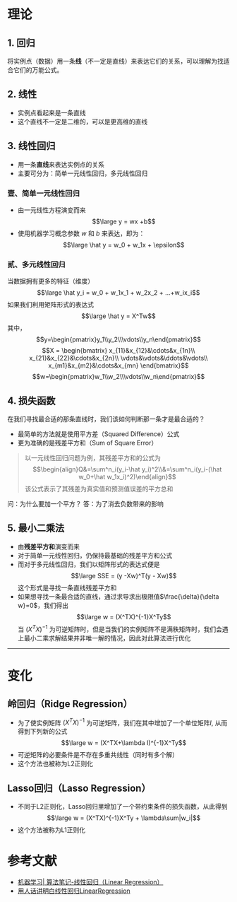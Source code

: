 # 理论
## 1. 回归
将实例点（数据）用一条**线**（不一定是直线）来表达它们的关系，可以理解为找适合它们的万能公式。
## 2. 线性
- 实例点看起来是一条直线
- 这个直线不一定是二维的，可以是更高维的直线
## 3. 线性回归
- 用一条**直线**来表达实例点的关系
- 主要可分为：简单一元线性回归，多元线性回归
### 壹、简单一元线性回归
- 由一元线性方程演变而来
$$\large y = wx +b$$
- 使用机器学习概念参数 $w$ 和 $b$ 来表达，即为：
$$\large \hat y = w_0 + w_1x + \epsilon$$
### 贰、多元线性回归
当数据拥有更多的特征（维度）
$$\large \hat y_i = w_0 + w_1x_1 + w_2x_2 + ...+w_ix_i$$
如果我们利用矩阵形式的表达式
$$\large \hat y = X^Tw$$其中，
$$y=\begin{pmatrix}y_1\\y_2\\\vdots\\y_n\end{pmatrix}$$
$$X = 
\begin{bmatrix}
x_{11}&x_{12}&\cdots&x_{1n}\\
x_{21}&x_{22}&\cdots&x_{2n}\\
\vdots&\vdots&\ddots&\vdots\\
x_{m1}&x_{m2}&\cdots&x_{mn}
\end{bmatrix}$$
$$w=\begin{pmatrix}w_1\\w_2\\\vdots\\w_n\end{pmatrix}$$
## 4. 损失函数
在我们寻找最合适的那条直线时，我们该如何判断那一条才是最合适的？
- 最简单的方法就是使用平方差（Squared Difference）公式
- 更为准确的是残差平方和（Sum of Square Error）

> 以一元线性回归问题为例，其残差平方和的公式为 
> $$\begin{align}Q&=\sum^n_i(y_i-\hat y_i)^2\\&=\sum^n_i(y_i-(\hat w_0+\hat w_1x_i)^2)\end{align}$$
> 该公式表示了其残差为真实值和预测值误差的平方总和

问：为什么要加一个平方？
答：为了消去负数带来的影响

## 5. 最小二乘法
- 由**残差平方和**演变而来
- 对于简单一元线性回归，仍保持最基础的残差平方和公式
- 而对于多元线性回归，我们以矩阵形式的表达式便是
$$\large SSE = (y -Xw)^T(y - Xw)$$
	这个形式是寻找一条直线残差平方和
- 如果想寻找一条最合适的直线，通过求导求出极限值$\frac{\delta}{\delta w}=0$，我们得出
$$\large w = (X^TX)^{-1}X^Ty$$
	当 $(X^TX)^{-1}$ 为可逆矩阵时，但是当我们的实例矩阵不是满秩矩阵时，我们会遇上最小二乘求解结果并非唯一解的情况，因此对此算法进行优化

---
# 变化
## 岭回归（Ridge Regression）
- 为了使实例矩阵 $(X^TX)^{-1}$ 为可逆矩阵，我们在其中增加了一个单位矩阵$I$, 从而得到下列新的公式$$\large w = (X^TX+\lambda I)^{-1}X^Ty$$
- 可逆矩阵的必要条件是不存在多重共线性（同时有多个解）
- 这个方法也被称为L2正则化

## Lasso回归（Lasso Regression）
- 不同于L2正则化，Lasso回归里增加了一个带约束条件的损失函数，从此得到$$\large w = (X^TX)^{-1}X^Ty + \lambda\sum|w_i|$$
- 这个方法被称为L1正则化

# 参考文献
- [机器学习| 算法笔记-线性回归（Linear Regression）](https://zhuanlan.zhihu.com/p/139445419)
- [用人话讲明白线性回归LinearRegression](https://zhuanlan.zhihu.com/p/72513104)

